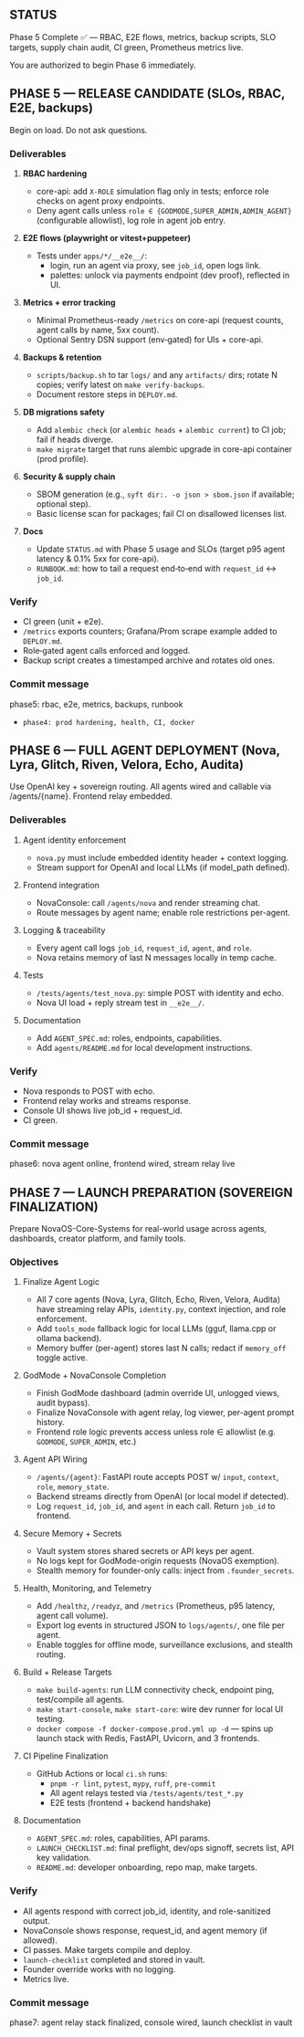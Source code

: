 ## STATUS

Phase 5 Complete ✅ — RBAC, E2E flows, metrics, backup scripts, SLO targets, supply chain audit, CI green, Prometheus metrics live.

You are authorized to begin Phase 6 immediately.

## PHASE 5 — RELEASE CANDIDATE (SLOs, RBAC, E2E, backups)

Begin on load. Do not ask questions.

### Deliverables

1. **RBAC hardening**
   - core-api: add `X-ROLE` simulation flag only in tests; enforce role checks on agent proxy endpoints.
   - Deny agent calls unless `role ∈ {GODMODE,SUPER_ADMIN,ADMIN_AGENT}` (configurable allowlist), log role in agent job entry.

2. **E2E flows (playwright or vitest+puppeteer)**
   - Tests under `apps/*/__e2e__/`:
     - login, run an agent via proxy, see `job_id`, open logs link.
     - palettes: unlock via payments endpoint (dev proof), reflected in UI.

3. **Metrics + error tracking**
   - Minimal Prometheus-ready `/metrics` on core-api (request counts, agent calls by name, 5xx count).
   - Optional Sentry DSN support (env‐gated) for UIs + core-api.

4. **Backups & retention**
   - `scripts/backup.sh` to tar `logs/` and any `artifacts/` dirs; rotate N copies; verify latest on `make verify-backups`.
   - Document restore steps in `DEPLOY.md`.

5. **DB migrations safety**
   - Add `alembic check` (or `alembic heads` + `alembic current`) to CI job; fail if heads diverge.
   - `make migrate` target that runs alembic upgrade in core-api container (prod profile).

6. **Security & supply chain**
   - SBOM generation (e.g., `syft dir:. -o json > sbom.json` if available; optional step).
   - Basic license scan for packages; fail CI on disallowed licenses list.

7. **Docs**
   - Update `STATUS.md` with Phase 5 usage and SLOs (target p95 agent latency & 0.1% 5xx for core-api).
   - `RUNBOOK.md`: how to tail a request end‑to‑end with `request_id` ↔ `job_id`.

### Verify

- CI green (unit + e2e).
- `/metrics` exports counters; Grafana/Prom scrape example added to `DEPLOY.md`.
- Role‑gated agent calls enforced and logged.
- Backup script creates a timestamped archive and rotates old ones.

### Commit message

phase5: rbac, e2e, metrics, backups, runbook

- `phase4: prod hardening, health, CI, docker`

## PHASE 6 — FULL AGENT DEPLOYMENT (Nova, Lyra, Glitch, Riven, Velora, Echo, Audita)

Use OpenAI key + sovereign routing. All agents wired and callable via /agents/{name}. Frontend relay embedded.

### Deliverables

1. Agent identity enforcement
   - `nova.py` must include embedded identity header + context logging.
   - Stream support for OpenAI and local LLMs (if model_path defined).

2. Frontend integration
   - NovaConsole: call `/agents/nova` and render streaming chat.
   - Route messages by agent name; enable role restrictions per-agent.

3. Logging & traceability
   - Every agent call logs `job_id`, `request_id`, `agent`, and `role`.
   - Nova retains memory of last N messages locally in temp cache.

4. Tests
   - `/tests/agents/test_nova.py`: simple POST with identity and echo.
   - Nova UI load + reply stream test in `__e2e__/`.

5. Documentation
   - Add `AGENT_SPEC.md`: roles, endpoints, capabilities.
   - Add `agents/README.md` for local development instructions.

### Verify

- Nova responds to POST with echo.
- Frontend relay works and streams response.
- Console UI shows live job_id + request_id.
- CI green.

### Commit message

phase6: nova agent online, frontend wired, stream relay live

## PHASE 7 — LAUNCH PREPARATION (SOVEREIGN FINALIZATION)

Prepare NovaOS-Core-Systems for real-world usage across agents, dashboards, creator platform, and family tools.

### Objectives

1. Finalize Agent Logic
   - All 7 core agents (Nova, Lyra, Glitch, Echo, Riven, Velora, Audita) have streaming relay APIs, `identity.py`, context injection, and role enforcement.
   - Add `tools_mode` fallback logic for local LLMs (gguf, llama.cpp or ollama backend).
   - Memory buffer (per-agent) stores last N calls; redact if `memory_off` toggle active.

2. GodMode + NovaConsole Completion
   - Finish GodMode dashboard (admin override UI, unlogged views, audit bypass).
   - Finalize NovaConsole with agent relay, log viewer, per-agent prompt history.
   - Frontend role logic prevents access unless role ∈ allowlist (e.g. `GODMODE`, `SUPER_ADMIN`, etc.)

3. Agent API Wiring
   - `/agents/{agent}`: FastAPI route accepts POST w/ `input`, `context`, `role`, `memory_state`.
   - Backend streams directly from OpenAI (or local model if detected).
   - Log `request_id`, `job_id`, and `agent` in each call. Return `job_id` to frontend.

4. Secure Memory + Secrets
   - Vault system stores shared secrets or API keys per agent.
   - No logs kept for GodMode-origin requests (NovaOS exemption).
   - Stealth memory for founder-only calls: inject from `.founder_secrets`.

5. Health, Monitoring, and Telemetry
   - Add `/healthz`, `/readyz`, and `/metrics` (Prometheus, p95 latency, agent call volume).
   - Export log events in structured JSON to `logs/agents/`, one file per agent.
   - Enable toggles for offline mode, surveillance exclusions, and stealth routing.

6. Build + Release Targets
   - `make build-agents`: run LLM connectivity check, endpoint ping, test/compile all agents.
   - `make start-console`, `make start-core`: wire dev runner for local UI testing.
   - `docker compose -f docker-compose.prod.yml up -d` — spins up launch stack with Redis, FastAPI, Uvicorn, and 3 frontends.

7. CI Pipeline Finalization
   - GitHub Actions or local `ci.sh` runs:
     - `pnpm -r lint`, `pytest`, `mypy`, `ruff`, `pre-commit`
     - All agent relays tested via `/tests/agents/test_*.py`
     - E2E tests (frontend + backend handshake)

8. Documentation
   - `AGENT_SPEC.md`: roles, capabilities, API params.
   - `LAUNCH_CHECKLIST.md`: final preflight, dev/ops signoff, secrets list, API key validation.
   - `README.md`: developer onboarding, repo map, make targets.

### Verify

- All agents respond with correct job_id, identity, and role-sanitized output.
- NovaConsole shows response, request_id, and agent memory (if allowed).
- CI passes. Make targets compile and deploy.
- `launch-checklist` completed and stored in vault.
- Founder override works with no logging.
- Metrics live.

### Commit message

phase7: agent relay stack finalized, console wired, launch checklist in vault
